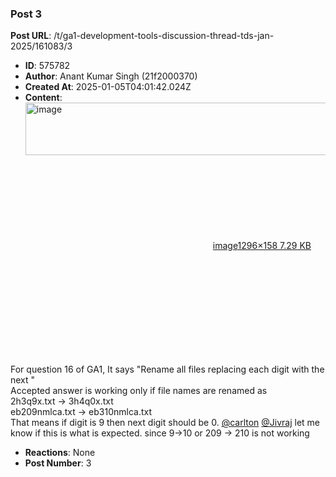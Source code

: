 ### Post 3
**Post URL**: /t/ga1-development-tools-discussion-thread-tds-jan-2025/161083/3
- **ID**: 575782
- **Author**: Anant Kumar Singh (21f2000370)
- **Created At**: 2025-01-05T04:01:42.024Z
- **Content**:  
  <div class="lightbox-wrapper"><a class="lightbox" href="https://europe1.discourse-cdn.com/flex013/uploads/iitm/original/3X/f/8/f8af7c6e2fe001c8bf000605b52c903e1b0e6fe1.png" data-download-href="/uploads/short-url/ztYoarmvww2WIkqZVCfsxgyDyhj.png?dl=1" title="image" rel="noopener nofollow ugc"><img src="https://europe1.discourse-cdn.com/flex013/uploads/iitm/original/3X/f/8/f8af7c6e2fe001c8bf000605b52c903e1b0e6fe1.png" alt="image" data-base62-sha1="ztYoarmvww2WIkqZVCfsxgyDyhj" width="690" height="84" data-dominant-color="292D32"><div class="meta"><svg class="fa d-icon d-icon-far-image svg-icon" aria-hidden="true"><use href="#far-image"></use></svg><span class="filename">image</span><span class="informations">1296×158 7.29 KB</span><svg class="fa d-icon d-icon-discourse-expand svg-icon" aria-hidden="true"><use href="#discourse-expand"></use></svg></div></a></div><br>
For question 16 of GA1, It says "Rename all files replacing each digit with the next "<br>
Accepted answer is working only if file names are renamed as<br>
2h3q9x.txt → 3h4q0x.txt<br>
eb209nmlca.txt → eb310nmlca.txt<br>
That means if digit is 9 then next digit should be 0. <a class="mention" href="/u/carlton">@carlton</a> <a class="mention" href="/u/jivraj">@Jivraj</a> let me know if this is what is expected. since 9-&gt;10 or 209 → 210 is not working
- **Reactions**: None
- **Post Number**: 3


